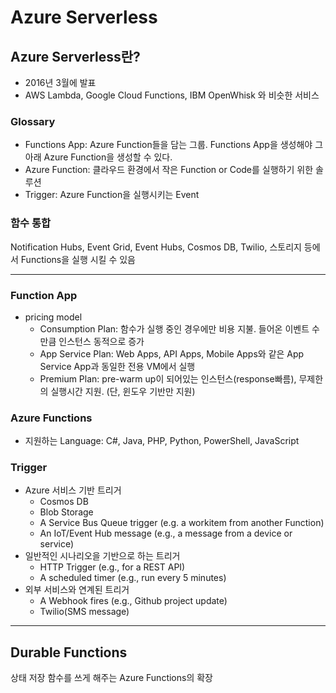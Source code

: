 # Azure Serverless
## Azure Serverless란?
* 2016년 3월에 발표
* AWS Lambda, Google Cloud Functions, IBM OpenWhisk 와 비슷한 서비스

### Glossary
* Functions App: Azure Function들을 담는 그룹. Functions App을 생성해야 그 아래 Azure Function을 생성할 수 있다.
* Azure Function: 클라우드 환경에서 작은 Function or Code를 실행하기 위한 솔루션
* Trigger: Azure Function을 실행시키는 Event

### 함수 통합
Notification Hubs, Event Grid, Event Hubs, Cosmos DB, Twilio, 스토리지 등에서 Functions을 실행 시킬 수 있음

-----
### Function App
* pricing model
    * Consumption Plan: 함수가 실행 중인 경우에만 비용 지불. 들어온 이벤트 수만큼 인스턴스 동적으로 증가
    * App Service Plan: Web Apps, API Apps, Mobile Apps와 같은 App Service App과 동일한 전용 VM에서 실행
    * Premium Plan: pre-warm up이 되어있는 인스턴스(response빠름), 무제한의 실행시간 지원. (단, 윈도우 기반만 지원)
### Azure Functions
* 지원하는 Language: C#, Java, PHP, Python, PowerShell, JavaScript
### Trigger
* Azure 서비스 기반 트리거
    * Cosmos DB
    * Blob Storage
    * A Service Bus Queue trigger (e.g. a workitem from another Function)
    * An IoT/Event Hub message (e.g., a message from a device or service)
* 일반적인 시나리오을 기반으로 하는 트리거
    * HTTP Trigger (e.g., for a REST API)
    * A scheduled timer (e.g., run every 5 minutes)
* 외부 서비스와 연계된 트리거
    * A Webhook fires (e.g., Github project update)
    * Twilio(SMS message)


-----
## Durable Functions
상태 저장 함수를 쓰게 해주는 Azure Functions의 확장

